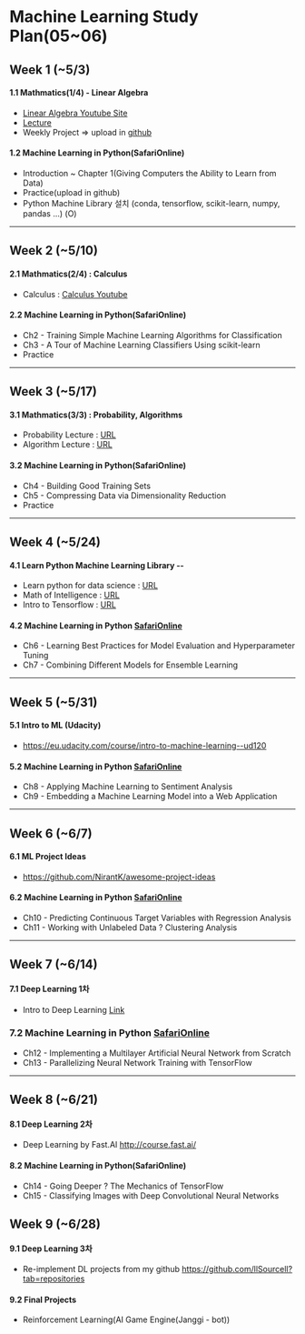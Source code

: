 # Machine Learning Study Plan(05~06)


## Week 1 (~5/3) ##
#### 1.1 Mathmatics(1/4) - Linear Algebra ###
- [Linear Algebra Youtube Site](https://www.youtube.com/watch?v=kjBOesZCoqc&index=1&list=PLZHQObOWTQDPD3MizzM2xVFitgF8hE_ab)
- [Lecture](https://ocw.mit.edu/courses/mathematics/18-06-linear-algebra-spring-2010/)
- Weekly Project => upload in [github](https://github.com/hanky3/Practice/edit/master/2019_MachineLearning)

#### 1.2 Machine Learning in Python(SafariOnline) ###
- Introduction ~ Chapter 1(Giving Computers the Ability to Learn from Data)
- Practice(upload in github)
- Python Machine Library 설치 (conda, tensorflow, scikit-learn, numpy, pandas ...) (O)

****

## Week 2 (~5/10) 
#### 2.1 Mathmatics(2/4) : Calculus
- Calculus : [Calculus Youtube](https://www.youtube.com/playlist?list=PLZHQObOWTQDMsr9K-rj53DwVRMYO3t5Yr)

#### 2.2 Machine Learning in Python(SafariOnline)
- Ch2 - Training Simple Machine Learning Algorithms for Classification
- Ch3 - A Tour of Machine Learning Classifiers Using scikit-learn
- Practice

****

## Week 3 (~5/17)
#### 3.1 Mathmatics(3/3) : Probability, Algorithms
- Probability Lecture : [URL](https://www.edx.org/course/introduction-probability-science-mitx-6-041x-2)
- Algorithm Lecture : [URL](https://www.edx.org/course/algorithm-design-analysis-pennx-sd3x)

#### 3.2 Machine Learning in Python(SafariOnline)
- Ch4 - Building Good Training Sets
- Ch5 - Compressing Data via Dimensionality Reduction
- Practice

****

## Week 4 (~5/24)
#### 4.1 Learn Python Machine Learning Library --
- Learn python for data science : [URL](https://www.youtube.com/watch?v=T5pRlIbr6gg&list=PL2-dafEMk2A6QKz1mrk1uIGfHkC1zZ6UU)
- Math of Intelligence : [URL](https://www.youtube.com/watch?v=xRJCOz3AfYY&list=PL2-dafEMk2A7mu0bSksCGMJEmeddU_H4D)
- Intro to Tensorflow : [URL](https://www.youtube.com/watch?v=2FmcHiLCwTU&list=PL2-dafEMk2A7EEME489DsI468AB0wQsMV)

#### 4.2 Machine Learning in Python [SafariOnline](https://learning.oreilly.com/home/)
- Ch6 - Learning Best Practices for Model Evaluation and Hyperparameter Tuning
- Ch7 - Combining Different Models for Ensemble Learning

****

## Week 5 (~5/31)
#### 5.1 Intro to ML (Udacity)
- https://eu.udacity.com/course/intro-to-machine-learning--ud120

#### 5.2 Machine Learning in Python [SafariOnline](https://learning.oreilly.com/home/)
- Ch8 - Applying Machine Learning to Sentiment Analysis
- Ch9 - Embedding a Machine Learning Model into a Web Application

****

## Week 6 (~6/7)
#### 6.1 ML Project Ideas
- https://github.com/NirantK/awesome-project-ideas

#### 6.2 Machine Learning in Python [SafariOnline](https://learning.oreilly.com/home/)
- Ch10 - Predicting Continuous Target Variables with Regression Analysis
- Ch11 - Working with Unlabeled Data ? Clustering Analysis

****

## Week 7 (~6/14) 
#### 7.1 Deep Learning 1차
- Intro to Deep Learning [Link](https://www.youtube.com/watch?v=vOppzHpvTiQ&list=PL2-dafEMk2A7YdKv4XfKpfbTH5z6rEEj3)

### 7.2 Machine Learning in Python [SafariOnline](https://learning.oreilly.com/home/)
- Ch12 - Implementing a Multilayer Artificial Neural Network from Scratch
- Ch13 - Parallelizing Neural Network Training with TensorFlow

****

## Week 8 (~6/21) 
#### 8.1 Deep Learning 2차
- Deep Learning by Fast.AI http://course.fast.ai/

#### 8.2 Machine Learning in Python(SafariOnline)
- Ch14 - Going Deeper ? The Mechanics of TensorFlow
- Ch15 - Classifying Images with Deep Convolutional Neural Networks
       

## Week 9 (~6/28) 
#### 9.1 Deep Learning 3차 
- Re-implement DL projects from my github https://github.com/llSourcell?tab=repositories

#### 9.2 Final Projects 
- Reinforcement Learning(AI Game Engine(Janggi - bot))

